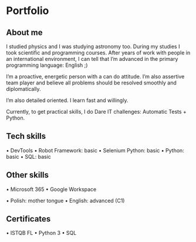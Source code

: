 # Portfolio


## About me
I studied physics and I was studying astronomy too. During my studies I took scientific and programming courses. After years of work with people in an international environment, I can tell that I’m advanced in the primary programming language: English ;) 

I’m a proactive, energetic person with a can do attitude. I’m also assertive team player and believe all problems should be resolved smoothly and diplomatically. 

I’m also detailed oriented. I learn fast and willingly.

Currently, to get practical skills, I do Dare IT challenges: 
Automatic Tests + Python.

## Tech skills

•	DevTools
•	Robot Framework: basic
•	Selenium Python: basic
•	Python: basic
•	SQL: basic

## Other skills
•	Microsoft 365
•	Google Workspace

•	Polish: mother tongue
•	English: advanced (C1)

## Certificates
•	ISTQB FL
•	Python 3
•	SQL



